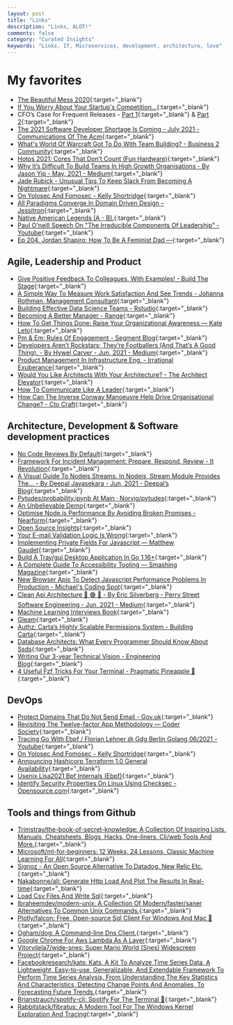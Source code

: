 ```yaml
---
layout: post
title: "Links"
description: "Links, ALOT!"
comments: false
category: "Curated Insights"
keywords: "Links, IT, Microservices, development, architecture, love"
---
```

<!-- markdownlint-disable MD033 MD020 MD025-->
# My favorites<a name="favorites"></a>

- [The Beautiful Mess 2020](https://johnpcutler.github.io/tbm2020/#tbm-35-53-basic-prioritization-questions-and-when-to-converge-on-a-solution){:target="_blank"}
- [If You Worry About Your Startup's Competition...](https://twitter.com/Julian/status/1404545905483681796){:target="_blank"}
- CFO’s Case for Frequent Releases - [Part 1](https://web.archive.org/web/20161027161406/http://trondwingard.com/2010/03/cfo-frequent-releases-part-1/){:target="_blank"} & [Part 2](https://web.archive.org/web/20161027162505/http://trondwingard.com/2010/03/cfo-frequent-releases-part-2/){:target="_blank"}
- [The 2021 Software Developer Shortage Is Coming - July 2021 - Communications Of The Acm](https://cacm.acm.org/magazines/2021/7/253461-the-2021-software-developer-shortage-is-coming/fulltext){:target="_blank"}
- [What's World Of Warcraft Got To Do With Team Building? - Business 2 Community](https://www.business2community.com/leadership/whats-world-warcraft-got-team-building-01583890){:target="_blank"}
- [Hotos 2021: Cores That Don’t Count (Fun Hardware)](https://www.youtube.com/watch?v=QMF3rqhjYuM){:target="_blank"}
- [Why It’s Difficult To Build Teams In High Growth Organisations - By Jason Yip - May, 2021 - Medium](https://jchyip.medium.com/why-its-difficult-to-build-teams-in-high-growth-organisations-e1aee8446337){:target="_blank"}
- [Jade Rubick - Unusual Tips To Keep Slack From Becoming A Nightmare](https://www.rubick.com/unusual-tips-to-keep-slack-from-becoming-a-nightmare/){:target="_blank"}
- [On Yolosec And Fomosec - Kelly Shortridge](https://swagitda.com/blog/posts/on-yolosec-and-fomosec/?ck_subscriber_id=1197964333){:target="_blank"}
- [All Paradigms Converge In Domain Driven Design – Jessitron](https://jessitron.com/2021/06/08/all-paradigms-converge-in-domain-driven-design/){:target="_blank"}
- [Native American Legends (A - B).](https://www.firstpeople.us/FP-Html-Legends/Legends-AB.html){:target="_blank"}
- [Paul O'neill Speech On "The Irreducible Components Of Leadership" - Youtube](https://www.youtube.com/watch?v=htLCVqaLBvo&t=12s){:target="_blank"}
- [Ep 204. Jordan Shapiro: How To Be A Feminist Dad —](https://www.workandlifepodcast.com/blog/jordan-shapiro-how-to-be-a-feminist-dad){:target="_blank"}

## Agile, Leadership and Product<a name="agile"></a>

- [Give Positive Feedback To Colleagues, With Examples! - Build The Stage](https://buildthestage.com/how-to-give-positive-feedback-to-colleagues-with-examples/){:target="_blank"}
- [A Simple Way To Measure Work Satisfaction And See Trends - Johanna Rothman, Management Consultant](https://www.jrothman.com/mpd/management/2021/06/a-simple-way-to-measure-work-satisfaction-and-see-trends/){:target="_blank"}
- [Building Effective Data Science Teams - Rstudio](https://www.rstudio.com/resources/webinars/building-effective-data-science-teams/){:target="_blank"}
- [Becoming A Better Manager - Range](https://www.range.co/blog/becoming-a-better-manager?vgo_ee=V59kpGv7GTnv%2Bq%2Bv04IyQTihdglESk4JySzbr0PNmjQ%3D){:target="_blank"}
- [How To Get Things Done: Raise Your Organizational Awareness — Kate Leto](https://www.kateleto.com/articles/organizational-awareness-the-leaders-sixth-sens){:target="_blank"}
- [Pm & Em: Rules Of Engagement - Segment Blog](https://segment.com/blog/product-manager-engineering-manager-rules-of-engagement/){:target="_blank"}
- [Developers Aren’t Rockstars; They’re Footballers (And That’s A Good Thing). - By Hywel Carver - Jun, 2021 - Medium](https://skillerwhale.medium.com/developers-arent-rockstars-they-re-footballers-and-that-s-a-good-thing-e1f210d277e2){:target="_blank"}
- [Product Management In Infrastructure Eng. - Irrational Exuberance](https://lethain.com/product-management-infra-engineering/){:target="_blank"}
- [Would You Like Architects With Your Architecture? - The Architect Elevator](https://architectelevator.com/architecture/organizing-architecture/){:target="_blank"}
- [How To Communicate Like A Leader](https://product.hubspot.com/blog/how-to-communicate-like-a-leader){:target="_blank"}
- [How Can The Inverse Conway Manoeuvre Help Drive Organisational Change? - Cto Craft](https://ctocraft.com/blog/how-can-the-inverse-conway-manoeuvre-help-drive-organisational-change/){:target="_blank"}

## Architecture, Development & Software development practices <a name="development"></a>

- [No Code Reviews By Default](https://raycast.com/blog/no-code-reviews-by-default/){:target="_blank"}
- [Framework For Incident Management: Prepare, Respond, Review - It Revolution](https://itrevolution.com/new-framework-for-incident-management/){:target="_blank"}
- [A Visual Guide To Nodejs Streams. In Nodejs, Stream Module Provides The… - By Deepal Jayasekara - Jun, 2021 - Deepal’s Blog](https://blog.insiderattack.net/a-visual-guide-to-nodejs-streams-9d2d594a9bf5){:target="_blank"}
- [Pytudes/probability.ipynb At Main · Norvig/pytudes](https://github.com/norvig/pytudes/blob/main/ipynb/Probability.ipynb){:target="_blank"}
- [An Unbelievable Demo](https://brendangregg.com/blog/2021-06-04/an-unbelievable-demo.html){:target="_blank"}
- [Optimise Node.js Performance By Avoiding Broken Promises - Nearform](https://www.nearform.com/blog/optimise-node-js-performance-avoiding-broken-promises/){:target="_blank"}
- [Open Source Insights](https://deps.dev/){:target="_blank"}
- [Your E-mail Validation Logic Is Wrong](https://www.netmeister.org/blog/email.html){:target="_blank"}
- [Implementing Private Fields For Javascript — Matthew Gaudet](https://www.mgaudet.ca/technical/2021/5/4/implementing-private-fields-for-javascript){:target="_blank"}
- [Build A Tray/gui Desktop Application In Go 1.16+](https://blog.ctrlshiftmake.com/build-tray-gui-desktop-application-go){:target="_blank"}
- [A Complete Guide To Accessibility Tooling — Smashing Magazine](https://www.smashingmagazine.com/2021/06/complete-guide-accessibility-tooling/){:target="_blank"}
- [New Browser Apis To Detect Javascript Performance Problems In Production - Michael's Coding Spot](https://michaelscodingspot.com/javascript-performance-apis/){:target="_blank"}
- [Clean Api Architecture 🔵 🟢 🔴 - By Eric Silverberg - Perry Street Software Engineering - Jun, 2021 - Medium](https://medium.com/perry-street-software-engineering/clean-api-architecture-2b57074084d5){:target="_blank"}
- [Machine Learning Interviews Book](https://github.com/chiphuyen/ml-interviews-book){:target="_blank"}
- [Gleam](https://gleam.run/){:target="_blank"}
- [Authz: Carta’s Highly Scalable Permissions System - Building Carta](https://medium.com/building-carta/authz-cartas-highly-scalable-permissions-system-782a7f2c840f){:target="_blank"}
- [Database Architects: What Every Programmer Should Know About Ssds](http://databasearchitects.blogspot.com/2021/06/what-every-programmer-should-know-about.html){:target="_blank"}
- [Writing Our 3-year Technical Vision - Engineering Blog](https://www.eventbrite.com/engineering/writing-our-3-year-technical-vision/){:target="_blank"}
- [4 Useful Fzf Tricks For Your Terminal - Pragmatic Pineapple 🍍](https://pragmaticpineapple.com/four-useful-fzf-tricks-for-your-terminal/){:target="_blank"}

## DevOps<a name="devops"></a>

- [Protect Domains That Do Not Send Email - Gov.uk](https://www.gov.uk/guidance/protect-domains-that-dont-send-email){:target="_blank"}
- [Revisiting The Twelve-factor App Methodology — Coder Society](https://codersociety.com/blog/articles/twelve-factor-app-methodology){:target="_blank"}
- [Tracing Go With Ebpf / Florian Lehner @ Gdg Berlin Golang 06/2021 - Youtube](https://www.youtube.com/watch?v=f1jr9nR25EA){:target="_blank"}
- [On Yolosec And Fomosec - Kelly Shortridge](https://swagitda.com/blog/posts/on-yolosec-and-fomosec/?ck_subscriber_id=1197964333){:target="_blank"}
- [Announcing Hashicorp Terraform 1.0 General Availability](https://www.hashicorp.com/blog/announcing-hashicorp-terraform-1-0-general-availability){:target="_blank"}
- [Usenix Lisa2021 Bpf Internals (Ebpf)](http://www.brendangregg.com/blog/2021-06-15/bpf-internals.html){:target="_blank"}
- [Identify Security Properties On Linux Using Checksec - Opensource.com](https://opensource.com/article/21/6/linux-checksec){:target="_blank"}

## Tools and things from Github <a name="tools"></a>

- [Trimstray/the-book-of-secret-knowledge: A Collection Of Inspiring Lists, Manuals, Cheatsheets, Blogs, Hacks, One-liners, Cli/web Tools And More.](https://github.com/trimstray/the-book-of-secret-knowledge){:target="_blank"}
- [Microsoft/ml-for-beginners: 12 Weeks, 24 Lessons, Classic Machine Learning For All](https://github.com/microsoft/ML-For-Beginners){:target="_blank"}
- [Signoz - An Open Source Alternative To Datadog, New Relic Etc.](https://faun.dev/c/stories/ankit/signoz-an-open-source-alternative-to-datadog-new-relic-etc/?ref=FAUN){:target="_blank"}
- [Nakabonne/ali: Generate Http Load And Plot The Results In Real-time](https://github.com/nakabonne/ali){:target="_blank"}
- [Load Csv Files And Write Sql](https://superintendent.app/){:target="_blank"}
- [Ibraheemdev/modern-unix: A Collection Of Modern/faster/saner Alternatives To Common Unix Commands.](https://github.com/ibraheemdev/modern-unix){:target="_blank"}
- [Plotly/falcon: Free, Open-source Sql Client For Windows And Mac 🦅](https://github.com/plotly/falcon#readme){:target="_blank"}
- [Ogham/dog: A Command-line Dns Client.](https://github.com/ogham/dog){:target="_blank"}
- [Google Chrome For Aws Lambda As A Layer](https://github.com/shelfio/chrome-aws-lambda-layer){:target="_blank"}
- [Vitorvilela7/wide-snes: Super Mario World (Snes) Widescreen Project](https://github.com/VitorVilela7/wide-snes){:target="_blank"}
- [Facebookresearch/kats: Kats, A Kit To Analyze Time Series Data, A Lightweight, Easy-to-use, Generalizable, And Extendable Framework To Perform Time Series Analysis, From Understanding The Key Statistics And Characteristics, Detecting Change Points And Anomalies, To Forecasting Future Trends.](https://github.com/facebookresearch/Kats){:target="_blank"}
- [Brianstrauch/spotify-cli: Spotify For The Terminal 🎵](https://github.com/brianstrauch/spotify-cli){:target="_blank"}
- [Rabbitstack/fibratus: A Modern Tool For The Windows Kernel Exploration And Tracing](https://github.com/rabbitstack/fibratus){:target="_blank"}
